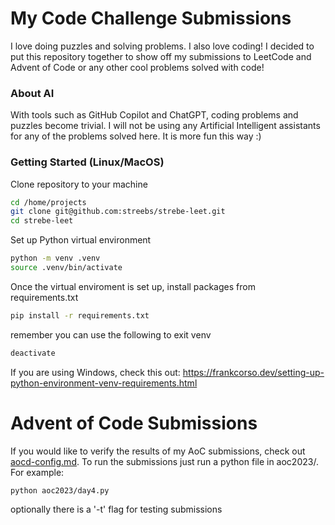 # My Code Challenge Submissions

I love doing puzzles and solving problems. I also love coding! I decided to put this repository together to show off my submissions to LeetCode and Advent of Code or any other cool problems solved with code!

### About AI

With tools such as GitHub Copilot and ChatGPT, coding problems and puzzles become trivial. I will not be using any Artificial Intelligent assistants for any of the problems solved here. It is more fun this way :)

### Getting Started (Linux/MacOS)
Clone repository to your machine
```sh
cd /home/projects
git clone git@github.com:streebs/strebe-leet.git
cd strebe-leet
```

Set up Python virtual environment 
```sh
python -m venv .venv
source .venv/bin/activate
```

Once the virtual enviroment is set up, install packages from requirements.txt
```sh
pip install -r requirements.txt
```

remember you can use the following to exit venv
```sh
deactivate
```

If you are using Windows, check this out: https://frankcorso.dev/setting-up-python-environment-venv-requirements.html


# Advent of Code Submissions
If you would like to verify the results of my AoC submissions, check out [aocd-config.md](https://github.com/streebs/strebe-leet/blob/main/aocd-config.md). 
To run the submissions just run a python file in aoc2023/. For example:

```sh
python aoc2023/day4.py
```

optionally there is a '-t' flag for testing submissions

